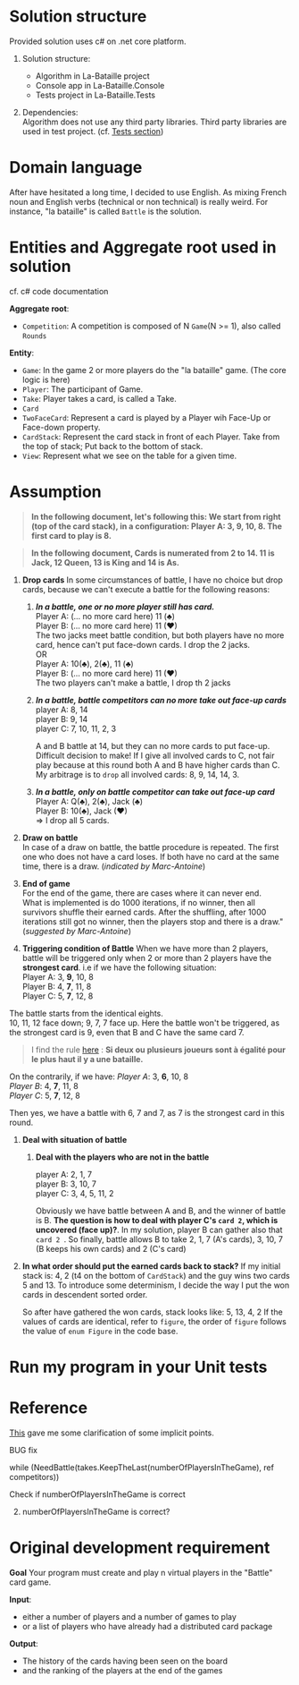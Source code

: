 

# Solution structure
Provided solution uses c# on .net core platform.

1. Solution structure:
    - Algorithm in La-Bataille project
    - Console app in La-Bataille.Console
    - Tests project in La-Bataille.Tests

1. Dependencies:  
Algorithm does not use any third party libraries.
Third party libraries are used in test project. (cf. [Tests section](#tests))

# Domain language
After have hesitated a long time, I decided to use English. As mixing French noun and English verbs (technical or non technical)  is really weird.
For instance, "la bataille" is called `Battle` is the solution.

# Entities and Aggregate root used in solution
cf. c# code documentation

**Aggregate root**: 
- `Competition`: A competition is composed of N `Game`(N >= 1), also called `Rounds`  

**Entity**: 
- `Game`: In the game 2 or more players do the "la bataille" game. (The core logic is here)
- `Player`: The participant of Game.
- `Take`: Player takes a card, is called a Take.
- `Card`
- `TwoFaceCard`: Represent a card is played by a Player wih Face-Up or Face-down property.
- `CardStack`: Represent the card stack in front of each Player. Take from the top of stack;  Put back to the bottom of stack.
- `View`: Represent what we see on the table for a given time.


# Assumption

> __In the following document, let's following this:  We start from right (top of the card stack), in a configuration: Player A: 3,  9,  10, 8. The first card to play is 8.__

> __In the following document, Cards is numerated from 2 to 14. 11 is Jack, 12 Queen, 13 is King and 14 is As.__

1. **Drop cards**
In some circumstances of battle, I have no choice but drop cards, because we can't execute a battle for the following reasons:
   1. _**In a battle, one or no more player still has card.**_  
     Player A: (... no more card here) 11 (♣)  
     Player B: (... no more card here) 11 (♥)    
     The two jacks meet battle condition, but both players have no more card, hence can't put face-down cards. I drop the 2 jacks.   
     OR  
     Player A:            10(♣), 2(♣), 11 (♣)  
     Player B: (... no more card here) 11 (♥)    
     The two players can't make a battle, I drop th 2 jacks

   1. _**In a battle, battle competitors can no more take out face-up cards**_  
       player A:            8, 14  
       player B:            9, 14  
       player C: 7, 10, 11, 2,  3  

       A and B battle at 14, but they can no more cards to put face-up.  
       Difficult decision to make! If I give all involved cards to C, not fair play because at this round both A and B have higher cards than C. My arbitrage is to  `drop` all involved cards: 8, 9, 14, 14, 3.
   
    1. _**In a battle, only on battle competitor can take out face-up card**_  
     Player A:    Q(♣),  2(♣),  Jack (♣)  
     Player B:           10(♣), Jack (♥)    
     =>  I drop all 5 cards.


1. **Draw on battle**  
In case of a draw on battle, the battle procedure is repeated. The first one who does not have a card loses. If both have no card at the same time, there is a draw. (_indicated by Marc-Antoine_)

1. **End of game**  
For the end of the game, there are cases where it can never end.  
What is implemented is do 1000 iterations, if no winner, then all survivors shuffle their earned cards. After the shuffling, after 1000 iterations still got no winner, then the players stop and there is a draw." (_suggested by Marc-Antoine_)

1. **Triggering condition of Battle**
When we have more than 2 players, battle will be triggered only when 2 or more than 2 players have the **strongest card**.
i.e if we have the following situation:  
Player A: 3,  **9**,  10, 8  
Player B: 4,  **7**,  11, 8  
Player C: 5,  **7**,  12, 8  

The battle starts from the identical eights.   
10, 11, 12 face down; 9, 7, 7 face up. Here the battle won't be triggered, as the strongest card is 9, even that B and C have the same card 7. 
> I find the rule [here](https://www.jeux-cartes.biz/jeux-daccumulation/bataille/) : __Si deux ou plusieurs joueurs sont à égalité pour le plus haut il y a une bataille.__

On the contrarily, if we have:
_Player A_: 3,  **6**,  10, 8  
_Player B_: 4,  **7**,  11, 8  
_Player C_: 5,  **7**,  12, 8  

Then yes, we have a battle with 6, 7 and 7, as 7 is the strongest card in this round.

1. **Deal with situation of battle**

    1. **Deal with the players who are not in the battle**

        player A:       2, 1,  7  
        player B:       3, 10, 7  
        player C: 3, 4, 5, 11, 2  

        Obviously we have battle between A and B, and the winner of battle is B.
        __The question is how to deal with player C's `card 2`, which is uncovered (face up)?__.
        In my solution, player B can gather also that `card 2 `. So finally, battle allows B to take 2, 1, 7 (A's cards), 3, 10, 7 (B keeps his own cards) and 2 (C's card)

1. **In what order should put the earned cards back to stack?**
   If my initial stack is: 4, 2 (t4 on the bottom of `CardStack`) and the guy wins two cards 5 and 13. To introduce some determinism, I decide the way I put the won cards in descendent sorted order.  

   So after have gathered the won cards, stack looks like: 5, 13, 4, 2
   If the values of cards are identical, refer to `figure`, the order of `figure` follows the value of `enum Figure` in the code base.


# Run my program in your Unit tests



# Reference

[This](https://www.fetedujeu.org/jeux-societe/cartes/bataille/) gave me some clarification of some implicit points.


BUG fix

 while (NeedBattle(takes.KeepTheLast(numberOfPlayersInTheGame), ref competitors))

Check if numberOfPlayersInTheGame is correct

2) numberOfPlayersInTheGame is correct?



# Original development requirement
**Goal**
Your program must create and play n virtual players in the "Battle" card game.

**Input**:
 - either a number of players and a number of games to play
 - or a list of players who have already had a distributed card package

**Output**:
 - The history of the cards having been seen on the board 
 - and the ranking of the players at the end of the games
